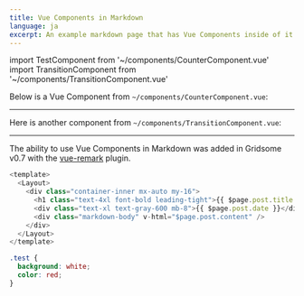 ```yaml
---
title: Vue Components in Markdown
language: ja
excerpt: An example markdown page that has Vue Components inside of it!
---
```

import TestComponent from '~/components/CounterComponent.vue'
import TransitionComponent from '~/components/TransitionComponent.vue'

Below is a Vue Component from `~/components/CounterComponent.vue`:

<test-component />

<hr>

Here is another component from `~/components/TransitionComponent.vue`:

<transition-component />

<hr>

The ability to use Vue Components in Markdown was added in Gridsome v0.7 with the [vue-remark](https://gridsome.org/plugins/@gridsome/vue-remark) plugin.

```js
<template>
  <Layout>
    <div class="container-inner mx-auto my-16">
      <h1 class="text-4xl font-bold leading-tight">{{ $page.post.title }}</h1>
      <div class="text-xl text-gray-600 mb-8">{{ $page.post.date }}</div>
      <div class="markdown-body" v-html="$page.post.content" />
    </div>
  </Layout>
</template>
```

```css
.test {
  background: white;
  color: red;
}
```
